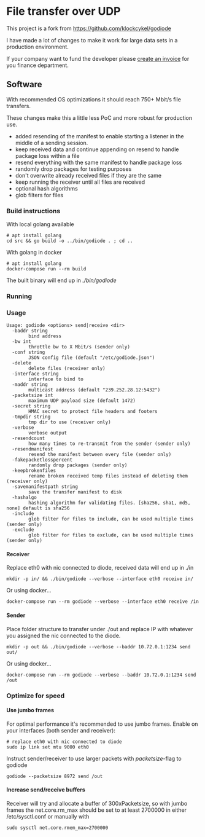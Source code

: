 
# File transfer over UDP
This project is a fork from https://github.com/klockcykel/godiode

I have made a lot of changes to make it work for large data sets in a production environment.

If your company want to fund the developer please [create an invoice](https://invoice.jsisoft.se) for you finance department.

## Software
With recommended OS optimizations it should reach 750+ Mbit/s file transfers.

These changes make this a little less PoC and more robust for production use. 

 -  added resending of the manifest to enable starting a listener in the middle of a sending session.
 -  keep received data and continue appending on resend to handle package loss within a file
 -  resend everything with the same manifest to handle package loss
 -  randomly drop packages for testing purposes
 -  don't overwrite already received files if they are the same
 -  keep running the receiver until all files are received
 -  optional hash algorithms
 -  glob filters for files
 

### Build instructions
With local golang available
```
# apt install golang
cd src && go build -o ../bin/godiode . ; cd .. 
```

With golang in docker
```
# apt install golang
docker-compose run --rm build
```

The built binary will end up in _./bin/godiode_

### Running
### Usage
```
Usage: godiode <options> send|receive <dir>
  -baddr string
    	bind address
  -bw int
    	throttle bw to X Mbit/s (sender only)
  -conf string
    	JSON config file (default "/etc/godiode.json")
  -delete
    	delete files (receiver only)
  -interface string
    	interface to bind to
  -maddr string
    	multicast address (default "239.252.28.12:5432")
  -packetsize int
    	maximum UDP payload size (default 1472)
  -secret string
    	HMAC secret to protect file headers and footers
  -tmpdir string
    	tmp dir to use (receiver only)
  -verbose
    	verbose output
  -resendcount
        how many times to re-transmit from the sender (sender only)
  -resendmanifest
        resend the manifest between every file (sender only)
  -fakepacketlosspercent
        randomly drop packages (sender only)
  -keepbrokenfiles
        rename broken received temp files instead of deleting them (receiver only)
  -savemanifestpath string
        save the transfer manifest to disk
  -hashalgo
        hashing algorithm for validating files. [sha256, sha1, md5, none] default is sha256
  -include
        glob filter for files to include, can be used multiple times (sender only)
  -exclude
        glob filter for files to exclude, can be used multiple times (sender only)
```
#### Receiver
Replace eth0 with nic connected to diode, received data will end up in ./in
```
mkdir -p in/ && ./bin/godiode --verbose --interface eth0 receive in/
```
Or using docker...
```
docker-compose run --rm godiode --verbose --interface eth0 receive /in
```

#### Sender
Place folder structure to transfer under ./out and replace IP with whatever you assigned the nic connected to the diode.
```
mkdir -p out && ./bin/godiode --verbose --baddr 10.72.0.1:1234 send out/
```
Or using docker...
```
docker-compose run --rm godiode --verbose --baddr 10.72.0.1:1234 send /out
```

### Optimize for speed
#### Use jumbo frames
For optimal performance it's recommended to use jumbo frames. Enable on your interfaces (both sender and receiver):
```
# replace eth0 with nic connected to diode
sudo ip link set mtu 9000 eth0
```
Instruct sender/receiver to use larger packets with _packetsize_-flag to godiode
```
godiode --packetsize 8972 send /out
```

#### Increase send/receive buffers
Receiver will try and allocate a buffer of 300xPacketsize, so with jumbo frames the net.core.rm_max should be set to at least 2700000 in either /etc/sysctl.conf or manually with
```
sudo sysctl net.core.rmem_max=2700000
```




